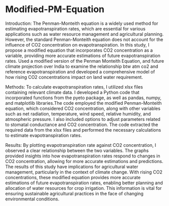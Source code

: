 # Modified-PM-Equation

Introduction:
The Penman-Monteith equation is a widely used method for estimating evapotranspiration rates, which are essential for various applications such as water resource management and agricultural planning. However, the standard Penman-Monteith equation does not account for the influence of CO2 concentration on evapotranspiration. In this study, I propose a modified equation that incorporates CO2 concentration as a variable, providing more accurate estimations of future evapotranspiration rates. Used a modified version of the Penman Monteith Equation, and future climate projection over India to examine the relationship btw atm co2 and reference evapotranspiration and developed a comprehensive model of how rising CO2 concentrations impact on land water requirement.

Methods:
To calculate evapotranspiration rates, I utilized xlsx files containing relevant climate data. I developed a Python code that incorporated functions from the pyeto package, as well as pandas, numpy, and matplotlib libraries.The code employed the modified Penman-Monteith equation, which considered CO2 concentration, along with other variables such as net radiation, temperature, wind speed, relative humidity, and atmospheric pressure. I also included options to adjust parameters related to stomatal conductance and CO2 concentration. The code extracted the required data from the xlsx files and performed the necessary calculations to estimate evapotranspiration rates.

Results:
By plotting evapotranspiration rate against CO2 concentration, I observed a clear relationship between the two variables. The graphs provided insights into how evapotranspiration rates respond to changes in CO2 concentration, allowing for more accurate estimations and predictions. The results of this study have implications for agricultural water management, particularly in the context of climate change. With rising CO2 concentrations, these modified equation provides more accurate estimations of future evapotranspiration rates, enabling better planning and allocation of water resources for crop irrigation. This information is vital for ensuring sustainable agricultural practices in the face of changing environmental conditions.




